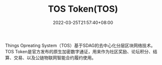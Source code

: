 ﻿---
weight: 
title: "TOS Token(TOS)"
description: "Things Opreating System（TOS）基于SDAG的去中心化分层区块网络技术"
date: 2022-03-25T21:57:40+08:00
lastmod: 2022-03-25T16:45:40+08:00
draft: false
authors: ["Metabd"]
featuredImage: "tos-tokentos.webp"
link: ""
tags: ["数字代币","TOS Token(TOS)"]
categories: ["navigation"]
navigation: ["数字代币"]
lightgallery: true
toc: true
pinned: false
recommend: false
recommend1: false
---
Things Opreating System（TOS）基于SDAG的去中心化分层区块网络技术。TOS Token是官方发布的原生加密数字通证，用来作为社区奖励、论坛积分、结算、交易、以及公链物联网智能合约履约使用。
